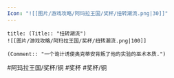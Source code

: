 ```yaml
---
Icon: "![[图片/游戏攻略/阿玛拉王国/奖杯/扭转潮流.png|30]]"
---
```

```ad-common-bronze-trophy
title: (Title:: "扭转潮流")
![[图片/游戏攻略/阿玛拉王国/奖杯/扭转潮流.png|100]]

(Comment:: "一个诡计诱使奥克蒂安背叛了他的实验的巫术本质.")
```

#阿玛拉王国/奖杯/铜 #奖杯 #奖杯/铜
